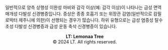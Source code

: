


일반적으로 양측 상행성 이완성 마비와 감각 이상(예: 감각 이상)이 나타나는 급성 면역 매개성 다발성 신경병증입니다. 증상은 종종 호흡기 또는 위장관 감염(일반적으로 캄필로박터 제주니에 의한)이 선행되는 경우가 많습니다. 하위 유형으로는 급성 염증성 탈수초성 다발성 신경병증과 급성 운동 축삭 신경병증이 있습니다.





<p style="text-align: center;"><strong>LT: Lemonaa Tree</strong><br>
© 2024 LT. All rights reserved.</p>